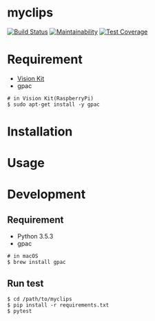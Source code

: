 # myclips

[![Build Status](https://travis-ci.org/toku345/myclips.svg?branch=master)](https://travis-ci.org/toku345/myclips)
[![Maintainability](https://api.codeclimate.com/v1/badges/03ed229224b41962ea14/maintainability)](https://codeclimate.com/github/toku345/myclips/maintainability)
[![Test Coverage](https://api.codeclimate.com/v1/badges/03ed229224b41962ea14/test_coverage)](https://codeclimate.com/github/toku345/myclips/test_coverage)


# Requirement

- [Vision Kit](https://aiyprojects.withgoogle.com/vision/)
- gpac

``` console
# in Vision Kit(RaspberryPi)
$ sudo apt-get install -y gpac
```

# Installation

# Usage

# Development

## Requirement

- Python 3.5.3
- gpac

``` console
# in macOS
$ brew install gpac
```

## Run test

``` console
$ cd /path/to/myclips
$ pip install -r requirements.txt
$ pytest
```
